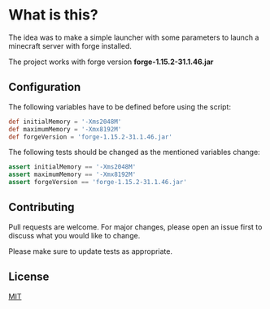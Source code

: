 # What is this?
The idea was to make a simple launcher with some parameters to launch a minecraft server with forge installed.

The project works with forge version **forge-1.15.2-31.1.46.jar**

## Configuration
The following variables have to be defined before using the script:
```Groovy
def initialMemory = '-Xms2048M'
def maximumMemory = '-Xmx8192M'
def forgeVersion = 'forge-1.15.2-31.1.46.jar'
```
The following tests should be changed as the mentioned variables change:
```Groovy
assert initialMemory == '-Xms2048M'
assert maximumMemory == '-Xmx8192M'
assert forgeVersion == 'forge-1.15.2-31.1.46.jar'
```
## Contributing
Pull requests are welcome. For major changes, please open an issue first to discuss what you would like to change.

Please make sure to update tests as appropriate.
## License
[MIT](https://choosealicense.com/licenses/mit/)
